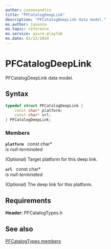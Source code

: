 ```yaml
---
author: jasonsandlin
title: "PFCatalogDeepLink"
description: "PFCatalogDeepLink data model."
ms.author: jasonsa
ms.topic: reference
ms.service: azure-playfab
ms.date: 02/22/2024
---
```


# PFCatalogDeepLink  

PFCatalogDeepLink data model.  

## Syntax  
  
```cpp
typedef struct PFCatalogDeepLink {  
    const char* platform;  
    const char* url;  
} PFCatalogDeepLink;  
```
  
### Members  
  
**`platform`** &nbsp; const char*  
*is null-terminated*  
  
(Optional) Target platform for this deep link.
  
**`url`** &nbsp; const char*  
*is null-terminated*  
  
(Optional) The deep link for this platform.
  
  
## Requirements  
  
**Header:** PFCatalogTypes.h
  
## See also  
[PFCatalogTypes members](../pfcatalogtypes_members.md)  

  
  
